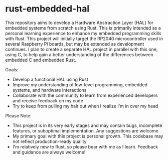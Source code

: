 # rust-embedded-hal

This repository aims to develop a Hardware Abstraction Layer (HAL) for embedded systems from scratch using Rust. This is primarily intended as a personal learning experience to enhance my embedded programming skills with Rust. This project will initially target the RP2040 microcontroller used in several Raspberry Pi boards, but may be extended as development continues. I plan to create a separate HAL project in parallel with this one, using C, to help gain a better understanding of the differences between embedded C and embedded Rust.

Goals:

- Develop a functional HAL using Rust
- Improve my understanding of low-level programming, embedded systems, and hardware interactions
- Collaborate with the community to learn from experienced developers and receive feedback on my code
- Try to keep from pulling my hair out when I realize I'm in over my head

Please Note:
- This project is in its very early stages and may contain bugs, incomplete features, or suboptimal implementation. Any suggestions are welcome
- My primary goal with this project is personal growth. This codebase may not reflect production-ready quality
- I'm relatively new to Rust, so please bear with me as I learn. Feedback and guidance are always welcome!
